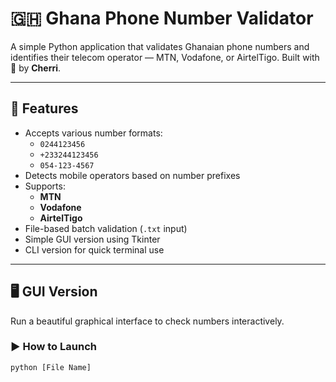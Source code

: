 # 🇬🇭 Ghana Phone Number Validator

A simple Python application that validates Ghanaian phone numbers and identifies their telecom operator — MTN, Vodafone, or AirtelTigo. Built with 💛 by **Cherri**.

---

## 🚀 Features

- Accepts various number formats:
  - `0244123456`
  - `+233244123456`
  - `054-123-4567`
- Detects mobile operators based on number prefixes
- Supports:
  - **MTN**
  - **Vodafone**
  - **AirtelTigo**
- File-based batch validation (`.txt` input)
- Simple GUI version using Tkinter
- CLI version for quick terminal use

---

## 🖥️ GUI Version

Run a beautiful graphical interface to check numbers interactively.

### ▶️ How to Launch

```bash
python [File Name]
